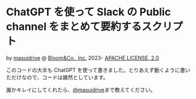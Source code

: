 # ChatGPT を使って Slack の Public channel をまとめて要約するスクリプト

by [masuidrive](https://twitter.com/masuidrive) @ [Bloom&Co., Inc.](https://www.bloom-and-co.com/) 2023-
[APACHE LICENSE, 2.0](https://www.apache.org/licenses/LICENSE-2.0)

このコードの大半も ChatGPT を使って書きました。とりあえず動くように書いただけなので、コードは雑然としています。

誰かキレイにしてくれたら、[@masuidrive](https://twitter.com/masuidrive)まで教えてください。
